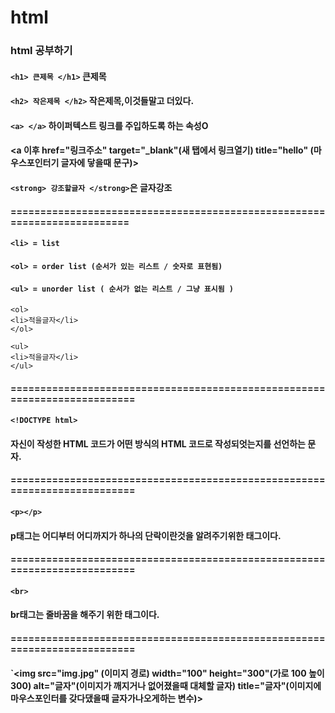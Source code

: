 # html
### html 공부하기
#### `<h1> 큰제목 </h1>` 큰제목
#### `<h2> 작은제목 </h2>` 작은제목,이것들말고 더있다.
#### `<a> </a>` 하이퍼텍스트 링크를 주입하도록 하는 속성O
#### <a 이후 href="링크주소" target="_blank"(새 탭에서 링크열기) title="hello" (마우스포인터기 글자에 닿을때 문구)>
#### `<strong> 강조할글자 </strong>`은 글자강조
#### =========================================================================
#### `<li> = list`
#### `<ol> = order list (순서가 있는 리스트 / 숫자로 표현됨)`
#### `<ul> = unorder list ( 순서가 없는 리스트 / 그냥 표시됨 )`
```
<ol>
<li>적을글자</li>
</ol>
```
```
<ul>
<li>적을글자</li>
</ul>
```
#### ==========================================================================
#### `<!DOCTYPE html>`
#### 자신이 작성한 HTML 코드가 어떤 방식의 HTML 코드로 작성되엇는지를 선언하는 문자.
#### ==========================================================================
#### `<p></p>`
#### p태그는 어디부터 어디까지가 하나의 단락이란것을 알려주기위한 태그이다.
#### ==========================================================================
#### `<br>`
#### br태그는 줄바꿈을 해주기 위한 태그이다.
#### ==========================================================================
#### `<img src="img.jpg" (이미지 경로) width="100" height="300"(가로 100 높이 300) alt="글자"(이미지가 깨지거나 없어졌을때 대체할 글자) title="글자"(이미지에 마우스포인터를 갖다댔을때 글자가나오게하는 변수)>
